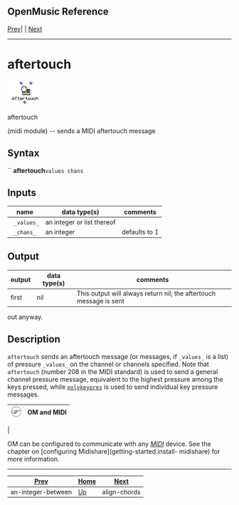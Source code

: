 OpenMusic Reference  
---  
[Prev](an-integer-between)| | [Next](align-chords)  
  
* * *

# aftertouch

![](figures/functions/midi/aftertouch.png)

  
  
aftertouch  
  
(midi module) \-- sends a MIDI aftertouch message  

## Syntax

`` **aftertouch**` values chans `

## Inputs

name| data type(s)| comments  
---|---|---  
` _values_`|  an integer or list thereof |  
` _chans_`|  an integer| defaults to 1  
  
## Output

output| data type(s)| comments  
---|---|---  
first| nil| This output will always return nil; the aftertouch message is sent
out anyway.  
  
## Description

`aftertouch` sends an aftertouch message (or messages, if `_values_` is a
list) of pressure `_values_` on the channel or channels specified. Note that
`aftertouch` (number 208 in the MIDI standard) is used to send a general
channel pressure message, equivalent to the highest pressure among the keys
pressed, while [`polykeypres`](polykeypres) is used to send individual
key pressure messages.

![Note](figures/images/note.gif)|  **OM and MIDI**  
---|---  
 |

OM can be configured to communicate with any [_MIDI_](glossary#MIDI)
device. See the chapter on [configuring Midishare](getting-started.install-
midishare) for more information.  
  
* * *

[Prev](an-integer-between)| [Home](index)| [Next](align-chords)  
---|---|---  
an-integer-between| [Up](funcref.main)| align-chords

